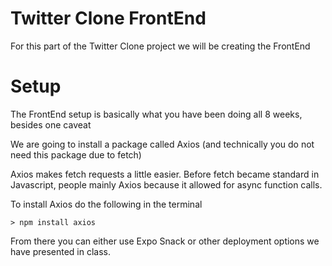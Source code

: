 # Twitter Clone FrontEnd

For this part of the Twitter Clone project we will be creating the FrontEnd

# Setup



The FrontEnd setup is basically what you have been doing all 8 weeks, besides one caveat

We are going to install a package called Axios (and technically you do not need this package due to fetch)

Axios makes fetch requests a little easier.  Before fetch became standard in Javascript, people mainly Axios because it allowed for async function calls.

To install Axios do the following in the terminal

```console
> npm install axios
```

From there you can either use Expo Snack or other deployment options we have presented in class.
